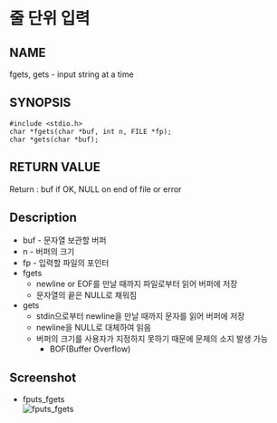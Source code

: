 # 줄 단위 입력
## NAME
fgets, gets - input string at a time
## SYNOPSIS
```
#include <stdio.h>
char *fgets(char *buf, int n, FILE *fp);
char *gets(char *buf);
```
## RETURN VALUE
Return : buf if OK, NULL on end of file or error
## Description
* buf - 문자열 보관할 버퍼
* n - 버퍼의 크기
* fp - 입력할 파일의 포인터
* fgets
	* newline or EOF를 만날 때까지 파일로부터 읽어 버퍼에 저장
	* 문자열의 끝은 NULL로 채워짐
* gets
	* stdin으로부터 newline을 만날 때까지 문자를 읽어 버퍼에 저장
	* newline을 NULL로 대체하여 읽음
	* 버퍼의 크기를 사용자가 지정하지 못하기 때문에 문제의 소지 발생 가능
		* BOF(Buffer Overflow)
## Screenshot
* fputs_fgets  
![fputs_fgets](./fputs_fgets.png?raw=true "fputs_fgets")
